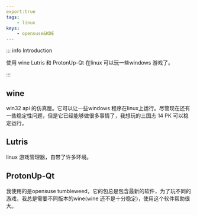 ```yaml
---
export:true
tags:
    - linux
keys:
    - opensuse&KDE
---
```


::: info Introduction

使用 wine Lutris  和 ProtonUp-Qt 在linux 可以玩一些windows 游戏了。

:::

## wine

win32 api 的仿真层。它可以让一些windows 程序在linux上运行。尽管现在还有一些稳定性问题，但是它已经能够做很多事情了，我想玩的三国志 14 PK 可以稳定运行。


## Lutris

linux 游戏管理器，自带了许多环境。

## ProtonUp-Qt

我使用的是opensuse tumbleweed，它的包总是包含最新的软件，为了玩不同的游戏，我总是需要不同版本的wine(wine 还不是十分稳定)，使用这个软件帮助很大。



